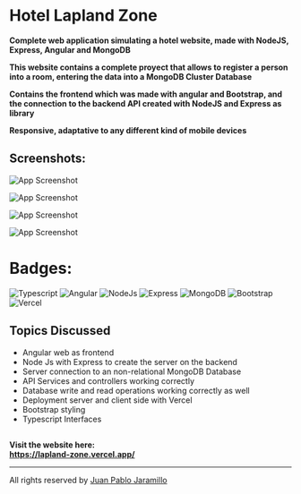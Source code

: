 # Hotel Lapland Zone

**Complete web application simulating a hotel website, made with NodeJS, Express, Angular and MongoDB**

**This website contains a complete proyect that allows to register a person into a room, entering the data into a MongoDB Cluster Database**

**Contains the frontend which was made with angular and Bootstrap, and the connection to the backend API created with NodeJS and Express as library**

**Responsive, adaptative to any different kind of mobile devices**

## Screenshots:

![App Screenshot](https://scontent.feoh3-1.fna.fbcdn.net/v/t1.15752-9/356788891_800656961457839_8550209978705014080_n.png?_nc_cat=105&ccb=1-7&_nc_sid=ae9488&_nc_eui2=AeHA_Td8fQelcyqHhTj37XPucpJ-F9yGf8pykn4X3IZ_yiueANVhGrTQeAlJYSByTnII-esOiquVdcxACMF-RCd6&_nc_ohc=V6Bf40zVNOcAX_dhZyU&_nc_ht=scontent.feoh3-1.fna&oh=03_AdSK_vIpQ9qYQ54swtuVYIgK20_Sy2RuFeH1z0kJS62zBg&oe=64C1E66A)

![App Screenshot](https://scontent.feoh3-1.fna.fbcdn.net/v/t1.15752-9/353696981_657550125795921_1317794823262871620_n.png?_nc_cat=102&ccb=1-7&_nc_sid=ae9488&_nc_eui2=AeHWuPGRcyRQgInYn39h8460T6eMy150KzBPp4zLXnQrMBRiYQ3NVOJMsUa-BeYbftjg0aq_8Vu-y45KlnE4LSyC&_nc_ohc=Ip8aobuY4nwAX-bLu9m&_nc_ht=scontent.feoh3-1.fna&oh=03_AdRgPA_o9rWghtOqBuTAazYQc7SGs4EM1QbOmE_WMnjaow&oe=64C1DA5D)

![App Screenshot](https://scontent.feoh3-1.fna.fbcdn.net/v/t1.15752-9/354756955_182374144557969_6222719024542684_n.png?_nc_cat=108&ccb=1-7&_nc_sid=ae9488&_nc_eui2=AeFleMefzg8FCoEimzBLkCedqzdNoz8RJbCrN02jPxElsAHywLlDP3KTT8dqfq5S2lFmi4yWzwOazC6Yojc2N3n-&_nc_ohc=HEDthL2GCyMAX8IQm6D&_nc_ht=scontent.feoh3-1.fna&oh=03_AdSByWWUwDjeb5WHP-oB9iccU3s9D4JkDTaHhprx6IEL7A&oe=64C1CB71)

![App Screenshot](https://scontent.feoh3-1.fna.fbcdn.net/v/t1.15752-9/354530483_957700398899192_4626078996180841809_n.png?_nc_cat=105&ccb=1-7&_nc_sid=ae9488&_nc_eui2=AeG6qLawfG7jDmeslfl9RxzVwpJ231-mjkLCknbfX6aOQnKoXbAdNrlp4XV88KVXcta_2bPI8mJd07w8ROVudU0E&_nc_ohc=4jv5o1L0swUAX8X1j9I&_nc_ht=scontent.feoh3-1.fna&oh=03_AdRmqEEJPsSWJuS2ccNiaENTn6Fn57BwZ_ynPnlv5eRrHg&oe=64C1D934)


# Badges: 	
![Typescript](https://img.shields.io/badge/TypeScript-007ACC?style=for-the-badge&logo=typescript&logoColor=white)
![Angular](https://img.shields.io/badge/Angular-DD0031?style=for-the-badge&logo=angular&logoColor=white)
![NodeJs](https://img.shields.io/badge/Node.js-43853D?style=for-the-badge&logo=node.js&logoColor=white)
![Express](https://img.shields.io/badge/Express.js-404D59?style=for-the-badge)
![MongoDB](https://img.shields.io/badge/MongoDB-4EA94B?style=for-the-badge&logo=mongodb&logoColor=white)
![Bootstrap](https://img.shields.io/badge/Bootstrap-563D7C?style=for-the-badge&logo=bootstrap&logoColor=white)
![Vercel](https://img.shields.io/badge/Vercel-000000?style=for-the-badge&logo=vercel&logoColor=white)
 
 ## Topics Discussed
 * Angular web as frontend
 * Node Js with Express to create the server on the backend
 * Server connection to an non-relational MongoDB Database
 * API Services and controllers working correctly
 * Database write and read operations working correctly as well
 * Deployment server and client side with Vercel
 * Bootstrap styling
 * Typescript Interfaces

##

**Visit the website here:  
https://lapland-zone.vercel.app/** 

 * *** 
 
All rights reserved by [Juan Pablo Jaramillo](https://github.com/Pablogiraldo96)
